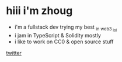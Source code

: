 # hiii i'm zhoug

- i'm a fullstack dev trying my best <sub>in web3 <sub>lol</sub></sub>  
- i jam in TypeScript & Solidity mostly
- i like to work on CC0 & open source stuff
  
[twitter](https://twitter.com/zhoug0x)
